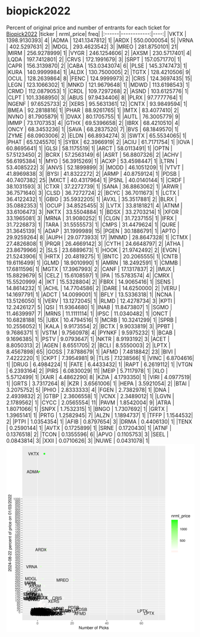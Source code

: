# biopick2022
Percent of original price and number of entrants for each ticket for [Biopick2022](https://twitter.com/hashtag/Biopick2022)
|ticker |   nrml_price| freq|
|:------|------------:|----:|
|VKTX   | 1398.9130393|    4|
|ADMA   | 1241.1347812|    1|
|ARDX   |  550.0000054|    5|
|VRNA   |  402.5297631|    2|
|MDGL   |  293.4623542|    3|
|MREO   |  281.8750101|   21|
|MIRM   |  256.9278999|    1|
|VYGR   |  246.1254606|    2|
|AXSM   |  230.5717401|    4|
|LQDA   |  197.7412801|    2|
|CRVS   |  172.1991679|    3|
|SRPT   |  157.0571770|    1|
|CAPR   |  156.3139870|    2|
|CABA   |  153.0343074|    6|
|PLSE   |  145.3747473|    1|
|KURA   |  140.9999984|    1|
|ALDX   |  130.7500005|    2|
|TGTX   |  128.4210506|    9|
|OCUL   |  128.2639864|    8|
|FENC   |  124.9999973|    2|
|CRIS   |  124.3697435|   15|
|LEGN   |  123.1066302|    1|
|MNKD   |  121.9679648|    1|
|MDWD   |  113.6198543|    1|
|CRMD   |  112.0879053|    1|
|CRDL   |  109.7297268|    2|
|ASND   |  103.6125776|    1|
|CLPT   |  101.3368950|    3|
|ABUS   |   97.9434406|    8|
|PLRX   |   97.7777764|    1|
|NGENF  |   97.6525733|    2|
|XERS   |   95.5631361|   12|
|CNTX   |   93.9849594|    1|
|BMEA   |   92.2818816|    1|
|PHAR   |   88.9261765|    1|
|IMTX   |   83.4077410|    2|
|NVNO   |   81.7905879|    1|
|DVAX   |   80.1705755|    1|
|AUTL   |   76.3005779|    9|
|IMMP   |   73.1707353|    4|
|GTHX   |   69.5396658|    2|
|IBRX   |   68.4210510|    4|
|ONCY   |   68.3453236|    1|
|SAVA   |   68.2837520|    7|
|BVS    |   68.1849570|    1|
|ZYME   |   68.0903006|    2|
|ELDN   |   66.8934274|    3|
|SWTX   |   65.5534065|    1|
|PHAT   |   65.1245570|    1|
|SYBX   |   62.3966919|    2|
|ACIU   |   61.7171754|    1|
|IOVA   |   60.8695641|    1|
|GLSI   |   58.1175519|    1|
|ARCT   |   58.0113491|    1|
|OPTN   |   57.5123450|    2|
|BCRX   |   57.2563149|    6|
|ASRT   |   56.8807326|    2|
|ACHV   |   56.6195384|    1|
|MYO    |   56.3915269|    1|
|ACXP   |   53.4598447|    1|
|LTRN   |   53.4085222|    3|
|ANVS   |   52.1899899|    3|
|MODD   |   46.1051209|    1|
|VTVT   |   41.8969838|    3|
|BYSI   |   41.8322272|    2|
|ARMP   |   40.8759124|    1|
|PDSB   |   40.7407382|   25|
|MXCT   |   40.4317964|    1|
|PSNL   |   40.0140144|    1|
|CRDF   |   38.1031593|    3|
|CTXR   |   37.2272739|    1|
|SANA   |   36.8863062|    1|
|ARWR   |   36.7571640|    3|
|CLSD   |   36.7272724|    2|
|BCYC   |   36.7011673|    1|
|LCTX   |   36.4122432|    1|
|GBIO   |   35.5932205|    1|
|AVXL   |   35.3517881|    2|
|BLRX   |   35.0882353|    1|
|OCUP   |   34.8525455|    3|
|LVTX   |   33.8181821|    4|
|ATNM   |   33.6106473|    3|
|NKTX   |   33.5504884|    1|
|BDSX   |   33.2703214|    1|
|XFOR   |   33.1965081|    3|
|MRNA   |   31.9080252|    1|
|CLGN   |   31.7237155|    1|
|IFRX   |   31.7226873|    1|
|TARA   |   31.5555573|    1|
|CMPS   |   31.4479624|    1|
|QURE   |   31.3645139|    1|
|ADAP   |   31.1999989|   15|
|PGEN   |   30.1886791|    1|
|APTO   |   29.9259264|    8|
|AUPH   |   29.0773933|   17|
|MNMD   |   28.8647328|    1|
|CTMX   |   27.4826808|    1|
|PRQR   |   26.4669142|    3|
|CYTH   |   24.6648797|    2|
|ATHA   |   23.8679966|    2|
|SLS    |   23.6889673|    1|
|HOOK   |   21.9742492|    2|
|EVGN   |   21.5243906|    1|
|HRTX   |   20.4819275|    1|
|BNTC   |   20.2065555|    1|
|CNTB   |   19.6116499|    1|
|GLMD   |   18.9010990|    1|
|AMRN   |   18.2492591|    1|
|CMMB   |   17.6811596|    1|
|MGTX   |   17.3967993|    2|
|CANF   |   17.1317837|    2|
|IMUX   |   15.8829679|    5|
|CELZ   |   15.6108597|    1|
|IPA    |   15.5783574|    4|
|CMRX   |   15.5520999|    4|
|IKT    |   15.5328804|    2|
|FBRX   |   14.9065416|    1|
|SENS   |   14.8614232|    1|
|ACHL   |   14.7704586|    2|
|DARE   |   14.6250000|    2|
|VERU   |   14.1697791|    1|
|ADCT   |   14.0099001|    1|
|BFLY   |   13.5336318|    1|
|NCNA   |   13.5126050|    1|
|VERV   |   13.1272045|    1|
|RLMD   |   12.4278734|    3|
|KPTI   |   12.2426127|    5|
|QSI    |   11.9364680|    1|
|INAB   |   11.8473807|    1|
|SGMO   |   11.4639997|    7|
|MRNS   |   11.1111114|    1|
|IPSC   |   11.0340482|    1|
|ONCT   |   10.6828188|   15|
|UBX    |   10.4794516|    1|
|MCRB   |   10.3241299|    1|
|SPRB   |   10.2556052|    1|
|KALA   |    9.9173554|    2|
|BCTX   |    9.9033819|    3|
|PPBT   |    9.7686371|    1|
|VSTM   |    9.7560978|    4|
|PYNKF  |    9.5975232|    1|
|BCAB   |    9.1696385|    1|
|PSTV   |    9.0793647|    1|
|NKTR   |    8.9193192|    3|
|ACET   |    8.8050313|    2|
|AGEN   |    8.6551705|    2|
|BCLI   |    8.5550003|    2|
|LPTX   |    8.4567898|   65|
|GOSS   |    7.8788679|    1|
|AFMD   |    7.4818842|   23|
|BIVI   |    7.4222220|    1|
|CKPT   |    7.3954981|    9|
|TLIS   |    7.1238566|    1|
|VINC   |    6.8704616|    1|
|DRUG   |    6.4984224|    1|
|FATE   |    6.4433432|    1|
|RAPT   |    6.2619112|    1|
|VTGN   |    6.2393164|    2|
|PIRS   |    6.0830029|   11|
|MEIP   |    5.7117978|    1|
|XLO    |    5.5712499|    1|
|XAIR   |    4.4862290|    8|
|KZIA   |    4.1793350|    1|
|VIRI   |    4.0977519|    1|
|GRTS   |    3.7317264|    8|
|KZR    |    3.6561006|    1|
|HEPA   |    3.5921054|    2|
|BTAI   |    3.2075752|    5|
|PHIO   |    2.8333333|    4|
|FGEN   |    2.7382978|    1|
|DNA    |    2.4939832|    2|
|GTBP   |    2.3606558|    1|
|VCNX   |    2.3489012|    1|
|LGVN   |    2.1789562|    1|
|CYCC   |    2.0565554|   11|
|PAVM   |    1.8542004|    9|
|ATRA   |    1.8071066|    1|
|SNPX   |    1.7532315|    1|
|BNGO   |    1.7307692|    1|
|GRTX   |    1.3965141|    1|
|PRTG   |    1.2582945|    7|
|ALZN   |    1.1894737|    1|
|TFFP   |    1.1544532|    2|
|PTPI   |    1.0354354|    1|
|AFIB   |    0.8797654|    3|
|DRMA   |    0.4406130|    1|
|TENX   |    0.2590144|    1|
|AVTX   |    0.1725899|    1|
|SRNE   |    0.1720430|    1|
|ATNF   |    0.1376518|    2|
|TCON   |    0.1355596|    6|
|APVO   |    0.1105753|    3|
|SEEL   |    0.0843814|    3|
|XXII   |    0.0710626|    3|
|NUWE   |    0.0431078|    1|
![retvspicks](biopicks.png?raw=true)
